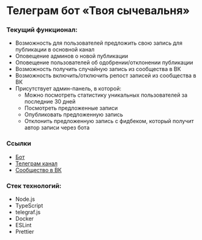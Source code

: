 # Телеграм бот «Твоя сычевальня»
### Текущий функционал:
- Возможность для пользователей предложить свою запись для публикации в основной канал
- Оповещение админов о новой публикации
- Оповещение пользователей об одобрении/отклонении публикации
- Возможность получить случайную запись из сообщества в ВК
- Возможность включить/отключить репост записей из сообщества в ВК
- Присутствует админ-панель, в которой:
	- Можно посмотреть статистику уникальных пользователей за последние 30 дней
	- Посмотреть предложенные записи
	- Опубликовать предложенную запись
	- Отклонить предложенную запись с фидбеком, который получит автор записи через бота
### Ссылки
- [Бот](https://t.me/your_sychevalnya_bot)
- [Телеграм канал](https://t.me/your_sychevalnya)
- [Сообщество в ВК](https://vk.com/your_sychevalnya)
### Стек технологий:
- Node.js
- TypeScript
- telegraf.js
- Docker
- ESLint
- Prettier

